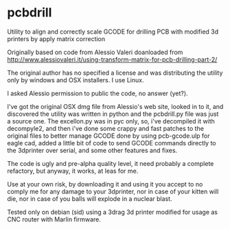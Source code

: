 pcbdrill
========

Utility to align and correctly scale GCODE for drilling PCB with modified 3d printers by apply matrix correction 


Originally based on code from Alessio Valeri doanloaded from http://www.alessiovaleri.it/using-transform-matrix-for-pcb-drilling-part-2/

The original author has no specified a license and was distributing the utility only by windows and OSX installers. I use Linux.

I asked Alessio permission to public the code, no answer (yet?). 

I've got the original OSX dmg file from Alessio's web site, looked in to it, and discovered the utility was written in python and the pcbdrill.py file was just a source one. The excellon.py was in pyc only, so, i've decompiled it with decompyle2, and then i've done some crappy and fast patches to the original files to better manage GCODE done by using
pcb-gcode.ulp for eagle cad, added a little bit of code to send GCODE commands directly to the 3dprinter over serial, and some other features and fixes.

The code is ugly and pre-alpha quality level, it need probably a complete refactory, but anyway, it works, at leas for me.

Use at your own risk, by downloading it and using it you accept to no comply me for any damage to your 3dprinter, nor in case of your kitten will die, nor in case of you balls will explode in a nuclear blast.

Tested only on debian (sid) using a 3drag 3d printer modified for usage as CNC router with Marlin firmware.
